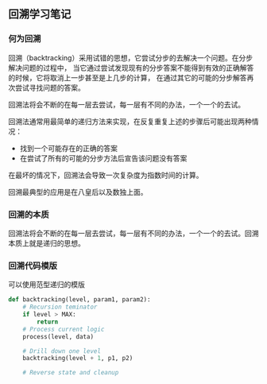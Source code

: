 ## 回溯学习笔记

### 何为回溯
回溯（backtracking）采用试错的思想，它尝试分步的去解决一个问题。在分步解决问题的过程中，
当它通过尝试发现现有的分步答案不能得到有效的正确解答的时候，它将取消上一步甚至是上几步的计算，
在通过其它的可能的分步解答再次尝试寻找问题的答案。

回溯法将会不断的在每一层去尝试，每一层有不同的办法，一个一个的去试。

回溯法通常用最简单的递归方法来实现，在反复重复上述的步骤后可能出现两种情况：
* 找到一个可能存在的正确的答案
* 在尝试了所有的可能的分步方法后宣告该问题没有答案

在最坏的情况下，回溯法会导致一次复杂度为指数时间的计算。

回溯最典型的应用是在八皇后以及数独上面。

### 回溯的本质
回溯法将会不断的在每一层去尝试，每一层有不同的办法，一个一个的去试。回溯本质上就是递归的思想。

### 回溯代码模版
可以使用范型递归的模版
```python
def backtracking(level, param1, param2):
    # Recursion teminator
    if level > MAX:
        return
    # Process current logic
    process(level, data)

    # Drill down one level
    backtracking(level + 1, p1, p2)

    # Reverse state and cleanup
```